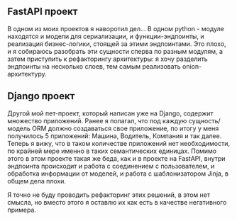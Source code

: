## FastAPI проект

В одном из моих проектов я наворотил дел... В одном python - модуле находятся и
модели для сериализации, и функции-эндпоинты, и реализация бизнес-логики,
стоящей за этими эндпоинтами. Это плохо, и я собираюсь разобрать эти сущности
сперва по разным модулям, а затем приступить к рефакторингу архитектуры: я хочу
разделить эндпоинты на несколько слоев, тем самым реализовать onion-
архитектуру.

## Django проект

Другой мой пет-проект, который написан уже на Django, содержит множество
приложений. Ранее я полагал, что под каждую сущность/модель ORM должно
создаваться свое приложение, по итогу у меня получилось 5 приложений: Машина,
Водитель, Компания и так далее. Теперь я вижу, что в таком количестве приложений
нет необходимости, по крайней мере именно в таких семантических единицах. Помимо
этого в этом проекте такая же беда, как и в проекте на FastAPI, внутри эндпоинта
происходит и работа с соединением с пользователем, и обработка информации от
моделей, и работа с шаблонизатором Jinja, в общем дела плохи.

Я точно не буду проводить рефакторинг этих решений, в этом нет смысла, но вместо
этого я оставлю их как есть в качестве негативного примера.
